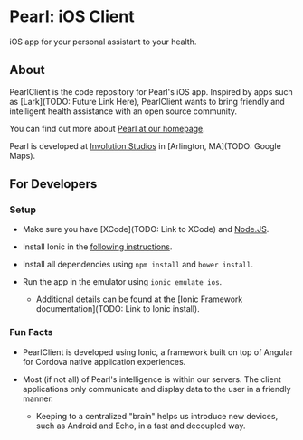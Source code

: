 # Pearl: iOS Client

iOS app for your personal assistant to your health.

## About

PearlClient is the code repository for Pearl's iOS app. Inspired by apps such as [Lark](TODO: Future Link Here), PearlClient wants to bring friendly and intelligent health assistance with an open source community.

You can find out more about [Pearl at our homepage](https://www.openpearl.org).

Pearl is developed at [Involution Studios](https://www.goinvo.com/) in [Arlington, MA](TODO: Google Maps).

## For Developers

### Setup

* Make sure you have [XCode](TODO: Link to XCode) and [Node.JS](https://www.nodejs.org). 

* Install Ionic in the [following instructions](https://www.youtube.com/watch?v=1RQCjwnlTRk).

* Install all dependencies using `npm install` and `bower install`.

* Run the app in the emulator using `ionic emulate ios`.

  * Additional details can be found at the [Ionic Framework documentation](TODO: Link to Ionic install).

### Fun Facts

* PearlClient is developed using Ionic, a framework built on top of Angular for Cordova native application experiences.

* Most (if not all) of Pearl's intelligence is within our servers. The client applications only communicate and display data to the user in a friendly manner.

  * Keeping to a centralized "brain" helps us introduce new devices, such as Android and Echo, in a fast and decoupled way.